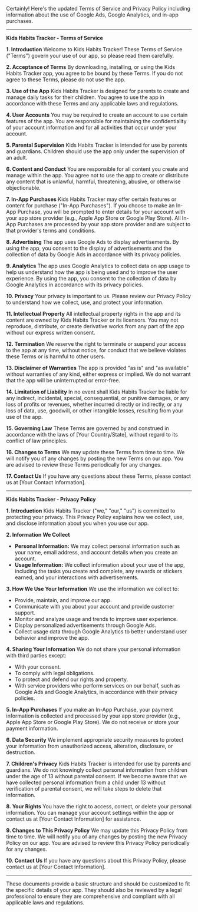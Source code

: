 Certainly! Here's the updated Terms of Service and Privacy Policy including information about the use of Google Ads, Google Analytics, and in-app purchases.

---

**Kids Habits Tracker - Terms of Service**

**1. Introduction**
Welcome to Kids Habits Tracker! These Terms of Service ("Terms") govern your use of our app, so please read them carefully.

**2. Acceptance of Terms**
By downloading, installing, or using the Kids Habits Tracker app, you agree to be bound by these Terms. If you do not agree to these Terms, please do not use the app.

**3. Use of the App**
Kids Habits Tracker is designed for parents to create and manage daily tasks for their children. You agree to use the app in accordance with these Terms and any applicable laws and regulations.

**4. User Accounts**
You may be required to create an account to use certain features of the app. You are responsible for maintaining the confidentiality of your account information and for all activities that occur under your account.

**5. Parental Supervision**
Kids Habits Tracker is intended for use by parents and guardians. Children should use the app only under the supervision of an adult.

**6. Content and Conduct**
You are responsible for all content you create and manage within the app. You agree not to use the app to create or distribute any content that is unlawful, harmful, threatening, abusive, or otherwise objectionable.

**7. In-App Purchases**
Kids Habits Tracker may offer certain features or content for purchase ("In-App Purchases"). If you choose to make an In-App Purchase, you will be prompted to enter details for your account with your app store provider (e.g., Apple App Store or Google Play Store). All In-App Purchases are processed by your app store provider and are subject to that provider's terms and conditions.

**8. Advertising**
The app uses Google Ads to display advertisements. By using the app, you consent to the display of advertisements and the collection of data by Google Ads in accordance with its privacy policies.

**9. Analytics**
The app uses Google Analytics to collect data on app usage to help us understand how the app is being used and to improve the user experience. By using the app, you consent to the collection of data by Google Analytics in accordance with its privacy policies.

**10. Privacy**
Your privacy is important to us. Please review our Privacy Policy to understand how we collect, use, and protect your information.

**11. Intellectual Property**
All intellectual property rights in the app and its content are owned by Kids Habits Tracker or its licensors. You may not reproduce, distribute, or create derivative works from any part of the app without our express written consent.

**12. Termination**
We reserve the right to terminate or suspend your access to the app at any time, without notice, for conduct that we believe violates these Terms or is harmful to other users.

**13. Disclaimer of Warranties**
The app is provided "as is" and "as available" without warranties of any kind, either express or implied. We do not warrant that the app will be uninterrupted or error-free.

**14. Limitation of Liability**
In no event shall Kids Habits Tracker be liable for any indirect, incidental, special, consequential, or punitive damages, or any loss of profits or revenues, whether incurred directly or indirectly, or any loss of data, use, goodwill, or other intangible losses, resulting from your use of the app.

**15. Governing Law**
These Terms are governed by and construed in accordance with the laws of [Your Country/State], without regard to its conflict of law principles.

**16. Changes to Terms**
We may update these Terms from time to time. We will notify you of any changes by posting the new Terms on our app. You are advised to review these Terms periodically for any changes.

**17. Contact Us**
If you have any questions about these Terms, please contact us at [Your Contact Information].

---

**Kids Habits Tracker - Privacy Policy**

**1. Introduction**
Kids Habits Tracker ("we," "our," "us") is committed to protecting your privacy. This Privacy Policy explains how we collect, use, and disclose information about you when you use our app.

**2. Information We Collect**
- **Personal Information:** We may collect personal information such as your name, email address, and account details when you create an account.
- **Usage Information:** We collect information about your use of the app, including the tasks you create and complete, any rewards or stickers earned, and your interactions with advertisements.

**3. How We Use Your Information**
We use the information we collect to:
- Provide, maintain, and improve our app.
- Communicate with you about your account and provide customer support.
- Monitor and analyze usage and trends to improve user experience.
- Display personalized advertisements through Google Ads.
- Collect usage data through Google Analytics to better understand user behavior and improve the app.

**4. Sharing Your Information**
We do not share your personal information with third parties except:
- With your consent.
- To comply with legal obligations.
- To protect and defend our rights and property.
- With service providers who perform services on our behalf, such as Google Ads and Google Analytics, in accordance with their privacy policies.

**5. In-App Purchases**
If you make an In-App Purchase, your payment information is collected and processed by your app store provider (e.g., Apple App Store or Google Play Store). We do not receive or store your payment information.

**6. Data Security**
We implement appropriate security measures to protect your information from unauthorized access, alteration, disclosure, or destruction.

**7. Children's Privacy**
Kids Habits Tracker is intended for use by parents and guardians. We do not knowingly collect personal information from children under the age of 13 without parental consent. If we become aware that we have collected personal information from a child under 13 without verification of parental consent, we will take steps to delete that information.

**8. Your Rights**
You have the right to access, correct, or delete your personal information. You can manage your account settings within the app or contact us at [Your Contact Information] for assistance.

**9. Changes to This Privacy Policy**
We may update this Privacy Policy from time to time. We will notify you of any changes by posting the new Privacy Policy on our app. You are advised to review this Privacy Policy periodically for any changes.

**10. Contact Us**
If you have any questions about this Privacy Policy, please contact us at [Your Contact Information].

---

These documents provide a basic structure and should be customized to fit the specific details of your app. They should also be reviewed by a legal professional to ensure they are comprehensive and compliant with all applicable laws and regulations.
